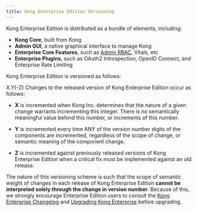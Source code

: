 ```yaml
---
title: Kong Enterprise Edition Versioning
---
```


Kong Enterprise Edition is distributed as a bundle of elements, including:

- **Kong Core**, built from Kong
- **Admin GUI**, a native graphical interface to manage Kong
- **Enterprise Core Features**, such as [Admin RBAC](https://support.konghq.com/hc/en-us/articles/115001049953-Setting-Up-Admin-API-RBAC), Vitals, etc
- **Enterprise Plugins**, such as OAuth2 Introspection, OpenID Connect, and Enterprise Rate Limiting

Kong Enterprise Edition is versioned as follows:

X.Y(-Z)
Changes to the released version of Kong Enterprise Edition occur as follows:

- **X** is incremented when Kong Inc. determines that the nature of a given change warrants incrementing this integer. There is no semantically meaningful value behind this number, or increments of this number.

- **Y** is incremented every time ANY of the version number digits of the components are incremented, regardless of the scope of change, or semantic meaning of the component change.

- **Z** is incremented against previously released versions of Kong Enterprise Edition when a critical fix must be implemented against an old release.

The nature of this versioning scheme is such that the scope of semantic weight of changes in each release of Kong Enterprise Edition **cannot be interpreted solely through the change in version number**. Because of this, we strongly encourage Enterprise Edition users to consult the [Kong Enterprise Changelog](/enterprise/latest/changelog) and [Upgrading Kong Enterprise](https://support.konghq.com/hc/en-us/articles/115009693288-Upgrading-Kong) before upgrading.
